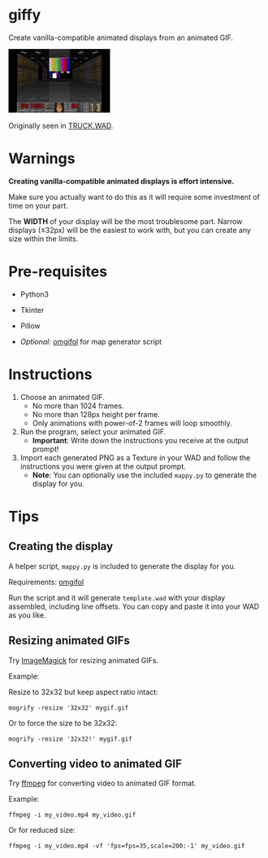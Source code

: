 # giffy

Create vanilla-compatible animated displays from an animated GIF.

![](web/tpn.gif)

Originally seen in [TRUCK.WAD](https://www.doomworld.com/idgames/levels/doom2/deathmatch/s-u/truck).

# Warnings

**Creating vanilla-compatible animated displays is effort intensive.**

Make sure you actually want to do this as it will require some investment of time on your part.

The **WIDTH** of your display will be the most troublesome part. Narrow displays (&le;32px) will be the easiest to work with, but you can create any size within the limits.

# Pre-requisites

* Python3
* Tkinter
* Pillow


* *Optional:* [omgifol](https://github.com/devinacker/omgifol) for map generator script

# Instructions

1. Choose an animated GIF.
    * No more than 1024 frames.
    * No more than 128px height per frame.
    * Only animations with power-of-2 frames will loop smoothly.
2. Run the program, select your animated GIF.
    * **Important**: Write down the instructions you receive at the output prompt!
3. Import each generated PNG as a Texture in your WAD and follow the instructions you were given at the output prompt.
    * **Note**: You can optionally use the included `mappy.py` to generate the display for you.

# Tips

## Creating the display

A helper script, `mappy.py` is included to generate the display for you.

Requirements: [omgifol](https://github.com/devinacker/omgifol)

Run the script and it will generate `template.wad` with your display assembled, including line offsets. You can copy and paste it into your WAD as you like.


## Resizing animated GIFs

Try [ImageMagick](https://imagemagick.org/index.php) for resizing animated GIFs.

Example:

Resize to 32x32 but keep aspect ratio intact:

```
mogrify -resize '32x32' mygif.gif
```

Or to force the size to be 32x32:

```
mogrify -resize '32x32!' mygif.gif
```

## Converting video to animated GIF

Try [ffmpeg](https://ffmpeg.org/) for converting video to animated GIF format.

Example:

```
ffmpeg -i my_video.mp4 my_video.gif
```

Or for reduced size:

```
ffmpeg -i my_video.mp4 -vf 'fps=fps=35,scale=200:-1' my_video.gif
```


